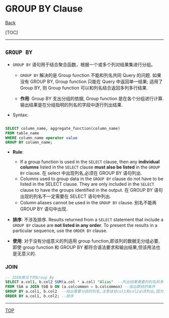 # GROUP BY Clause

[Back](../../index.md)

[TOC]

---

## `GROUP BY`

- `GROUP BY` 语句用于结合聚合函数，根据一个或多个列对结果集进行分组。

  - `GROUP BY` 解决的是 Group function 不能和列名共同 Query 的问题. 如果没有 GROUP BY, Group function 只能在 Query 中返回单一结果; 适用了 Group BY, 则 Group function 可以和列名结合返回多列多行结果.

  - **作用**: Group BY 支出分组的依据, Group function 是在各个分组进行计算. 输出结果是在分组指明的列名的字段中逐行列出结果.

- Syntax:

```SQL

SELECT column_name, aggregate_function(column_name)
FROM table_name
WHERE column_name operator value
GROUP BY column_name;

```

- **Rule**:

  - If a group function is used in the `SELECT` clause, then any **individual columns** listed in the `SELECT` clause **must also be listed** in the `GROUP BY` clause. 在 select 中出现列名,必须在 GROUP BY 语句列出.
  - Columns used to group data in the `GROUP BY` clause do not have to be listed in the SELECT clause. They are only included in the `SELECT` clause to have the groups identified in the output. 在 GROUP BY 语句出现的列名不一定需要在 SELECT 语句中列出.
  - Column aliases cannot be used in the `GROUP BY` clause. 别名不能再 GROUP BY 语句中出现.

- **排序**: 不涉及排序. Results returned from a `SELECT` statement that include a `GROUP BY` clause are **not listed in any order**. To present the results in a particular sequence, use the `ORDER BY` clause.

- **使用**: 对于没有分组意义的列适用 group function,即该列的数据无分组必要,即使 group function 和 GROUP BY 都符合语法要求和输出结果,但该用法也是无意义的.

### JOIN

```SQL
-- JOIN情况下的Group By
SELECT a.col1, b.col2 SUM(a.col * a.col) "Alias"  --列出结果需要的列名和多列函数
FROM tbA a JOIN tbB b ON (a.colcommon = b.colcommon) --指出联结的条件
GROUP BY a.col1, b.col2  --指出需要分组的列名,注意该处col1和col2必须列出,因为他们都在SELECT语句中出现
ORDER BY a.col1, b.col2; --排序

```

---

[TOP](#group-by-clause)
